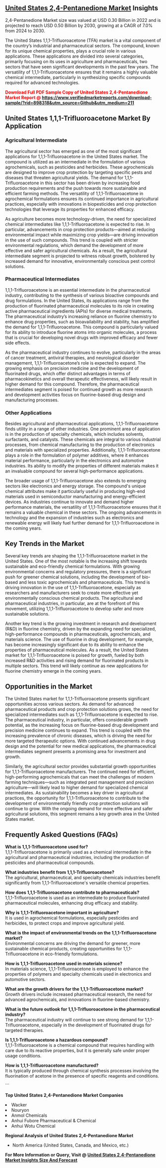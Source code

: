 <h2><a href="https://www.verifiedmarketreports.com/download-sample/?rid=898318&amp;utm_source=Github&amp;utm_medium=211" target="_blank">United States 2,4-Pentanedione Market</a> Insights</h2><p>2,4-Pentanedione Market size was valued at USD 0.30 Billion in 2022 and is projected to reach USD 0.50 Billion by 2030, growing at a CAGR of 7.0% from 2024 to 2030.</p><p><p>The United States 1,1,1-Trifluoroacetone (TFA) market is a vital component of the country’s industrial and pharmaceutical sectors. The compound, known for its unique chemical properties, plays a crucial role in various applications. These applications are divided into several categories, primarily focusing on its uses in agriculture and pharmaceuticals, two sectors that have seen significant developments in the past few years. The versatility of 1,1,1-Trifluoroacetone ensures that it remains a highly valuable chemical intermediate, particularly in synthesizing specific compounds required for advanced technologies. <b><p><span class=""><span style="color: #ff0000;"><strong>Download Full PDF Sample Copy of United States 2,4-Pentanedione Market Report</strong> @ </span><a href="https://www.verifiedmarketreports.com/download-sample/?rid=898318&amp;utm_source=Github&amp;utm_medium=211" target="_blank">https://www.verifiedmarketreports.com/download-sample/?rid=898318&amp;utm_source=Github&amp;utm_medium=211</a></span></p></b></p><h2>United States 1,1,1-Trifluoroacetone Market By Application</h2><h3>Agricultural Intermediate</h3><p>The agricultural sector has emerged as one of the most significant applications for 1,1,1-Trifluoroacetone in the United States market. The compound is utilized as an intermediate in the formulation of various agrochemicals, such as pesticides and herbicides. These agrochemicals are designed to improve crop protection by targeting specific pests and diseases that threaten agricultural yields. The demand for 1,1,1-Trifluoroacetone in this sector has been driven by increasing food production requirements and the push towards more sustainable and efficient farming methods. The versatility of 1,1,1-Trifluoroacetone in agrochemical formulations ensures its continued importance in agricultural practices, especially with innovations in biopesticides and crop protection technologies that leverage its properties for enhanced efficacy.<p>As agriculture becomes more technology-driven, the need for specialized chemical intermediates like 1,1,1-Trifluoroacetone is expected to rise. In particular, advancements in crop protection products—aimed at reducing environmental impact while maximizing crop yields—are driving innovation in the use of such compounds. This trend is coupled with stricter environmental regulations, which demand the development of more effective and safer agricultural chemicals. As a result, the agricultural intermediate segment is projected to witness robust growth, bolstered by increased demand for innovative, environmentally conscious pest control solutions.</p><h3>Pharmaceutical Intermediates</h3><p>1,1,1-Trifluoroacetone is an essential intermediate in the pharmaceutical industry, contributing to the synthesis of various bioactive compounds and drug formulations. In the United States, its applications range from the production of fluorinated pharmaceutical molecules to its role in creating active pharmaceutical ingredients (APIs) for diverse medical treatments. The pharmaceutical industry’s increasing reliance on fluorine chemistry to enhance drug properties, such as bioavailability and stability, has amplified the demand for 1,1,1-Trifluoroacetone. This compound is particularly valued for its ability to introduce fluorine atoms into organic molecules, a process that is crucial for developing novel drugs with improved efficacy and fewer side effects.<p>As the pharmaceutical industry continues to evolve, particularly in the areas of cancer treatment, antiviral therapies, and neurological disorder management, 1,1,1-Trifluoroacetone’s role is expected to expand. The growing emphasis on precision medicine and the development of fluorinated drugs, which offer distinct advantages in terms of pharmacokinetics and overall therapeutic effectiveness, will likely result in higher demand for this compound. Therefore, the pharmaceutical intermediates segment is poised for continued growth as more research and development activities focus on fluorine-based drug design and manufacturing processes.</p><h3>Other Applications</h3><p>Besides agricultural and pharmaceutical applications, 1,1,1-Trifluoroacetone finds utility in a range of other industries. One prominent area of application is in the production of specialty chemicals, which includes solvents, surfactants, and catalysts. These chemicals are integral to various industrial processes, from chemical manufacturing to the production of electronics and materials with specialized properties. Additionally, 1,1,1-Trifluoroacetone plays a role in the formulation of polymer additives, where it enhances material performance, particularly in the electronics and automotive industries. Its ability to modify the properties of different materials makes it an invaluable compound for several high-performance applications.<p>The broader usage of 1,1,1-Trifluoroacetone also extends to emerging sectors like electronics and energy storage. The compound's unique chemical attributes make it particularly useful in producing high-end materials used in semiconductor manufacturing and energy-efficient devices. As industries continue to innovate and demand higher performance materials, the versatility of 1,1,1-Trifluoroacetone ensures that it remains a valuable chemical in these sectors. The ongoing advancements in technology and the expansion of industries such as electronics and renewable energy will likely fuel further demand for 1,1,1-Trifluoroacetone in the coming years.</p><h2>Key Trends in the Market</h2><p>Several key trends are shaping the 1,1,1-Trifluoroacetone market in the United States. One of the most notable is the increasing shift towards sustainable and eco-friendly chemical formulations. With growing environmental concerns and regulatory pressures, there is a significant push for greener chemical solutions, including the development of bio-based and less toxic agrochemicals and pharmaceuticals. This trend is driving innovation in the use of 1,1,1-Trifluoroacetone, especially as researchers and manufacturers seek to create more effective yet environmentally conscious chemical products. The agricultural and pharmaceutical industries, in particular, are at the forefront of this movement, utilizing 1,1,1-Trifluoroacetone to develop safer and more sustainable solutions.<p>Another key trend is the growing investment in research and development (R&D) in fluorine chemistry, driven by the expanding need for specialized, high-performance compounds in pharmaceuticals, agrochemicals, and materials science. The use of fluorine in drug development, for example, has become increasingly significant due to its ability to enhance the properties of pharmaceutical molecules. As a result, the United States market for 1,1,1-Trifluoroacetone is poised for growth, fueled by both increased R&D activities and rising demand for fluorinated products in multiple sectors. This trend will likely continue as new applications for fluorine chemistry emerge in the coming years.</p><h2>Opportunities in the Market</h2><p>The United States market for 1,1,1-Trifluoroacetone presents significant opportunities across various sectors. As demand for advanced pharmaceutical products and crop protection solutions grows, the need for specialized intermediates such as 1,1,1-Trifluoroacetone is expected to rise. The pharmaceutical industry, in particular, offers considerable growth potential, as the increasing focus on fluorine-based drug development and precision medicine continues to expand. This trend is coupled with the increasing prevalence of chronic diseases, which is driving the need for more targeted therapeutic options. With continued advancements in drug design and the potential for new medical applications, the pharmaceutical intermediates segment presents a promising area for investment and growth.<p>Similarly, the agricultural sector provides substantial growth opportunities for 1,1,1-Trifluoroacetone manufacturers. The continued need for efficient, high-performing agrochemicals that can meet the challenges of modern farming techniques—such as integrated pest management and precision agriculture—will likely lead to higher demand for specialized chemical intermediates. As sustainability becomes a key driver in agricultural practices, the opportunity for 1,1,1-Trifluoroacetone to contribute to the development of environmentally friendly crop protection solutions will continue to grow. With the ongoing demand for more effective and safer agricultural solutions, this segment remains a key growth area in the United States market.</p><h2>Frequently Asked Questions (FAQs)</h2><p><b>What is 1,1,1-Trifluoroacetone used for?</b><br>1,1,1-Trifluoroacetone is primarily used as a chemical intermediate in the agricultural and pharmaceutical industries, including the production of pesticides and pharmaceutical compounds.</p><p><b>What industries benefit from 1,1,1-Trifluoroacetone?</b><br>The agricultural, pharmaceutical, and specialty chemicals industries benefit significantly from 1,1,1-Trifluoroacetone's versatile chemical properties.</p><p><b>How does 1,1,1-Trifluoroacetone contribute to pharmaceuticals?</b><br>1,1,1-Trifluoroacetone is used as an intermediate to produce fluorinated pharmaceutical molecules, enhancing drug efficacy and stability.</p><p><b>Why is 1,1,1-Trifluoroacetone important in agriculture?</b><br>It is used in agrochemical formulations, especially pesticides and herbicides, to protect crops and improve agricultural yield.</p><p><b>What is the impact of environmental trends on the 1,1,1-Trifluoroacetone market?</b><br>Environmental concerns are driving the demand for greener, more sustainable chemical products, creating opportunities for 1,1,1-Trifluoroacetone in eco-friendly formulations.</p><p><b>How is 1,1,1-Trifluoroacetone used in materials science?</b><br>In materials science, 1,1,1-Trifluoroacetone is employed to enhance the properties of polymers and specialty chemicals used in electronics and automotive sectors.</p><p><b>What are the growth drivers for the 1,1,1-Trifluoroacetone market?</b><br>Growth drivers include increased pharmaceutical research, the need for advanced agrochemicals, and innovations in fluorine-based chemistry.</p><p><b>What is the future outlook for 1,1,1-Trifluoroacetone in the pharmaceutical industry?</b><br>The pharmaceutical industry will continue to see strong demand for 1,1,1-Trifluoroacetone, especially in the development of fluorinated drugs for targeted therapies.</p><p><b>Is 1,1,1-Trifluoroacetone a hazardous compound?</b><br>1,1,1-Trifluoroacetone is a chemical compound that requires handling with care due to its reactive properties, but it is generally safe under proper usage conditions.</p><p><b>How is 1,1,1-Trifluoroacetone manufactured?</b><br>It is typically produced through chemical synthesis processes involving the fluorination of acetone in the presence of specific reagents and conditions.</p>```</p><p><strong>Top United States 2,4-Pentanedione Market Companies</strong></p><div data-test-id=""><p><li>Wacker</li><li> Nouryon</li><li> Anmol Chemicals</li><li> Anhui Fubore Pharmaceutical & Chemical</li><li> Anhui Wotu Chemical</li></p><div><strong>Regional Analysis of&nbsp;United States 2,4-Pentanedione Market</strong></div><ul><li dir="ltr"><p dir="ltr">North America&nbsp;(United States, Canada, and Mexico, etc.)</p></li></ul><p><strong>For More Information or Query, Visit @&nbsp;</strong><strong><a href="https://www.verifiedmarketreports.com/product/2-4-pentanedione-market/?utm_source=Github&amp;utm_medium=211" target="_blank">United States 2,4-Pentanedione Market Insights Size And Forecast</a></strong></p></div>
